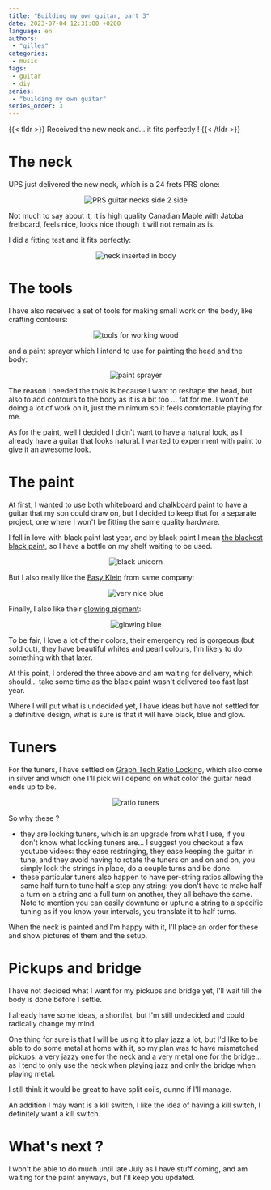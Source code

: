 ```yaml
---
title: "Building my own guitar, part 3"
date: 2023-07-04 12:31:00 +0200
language: en
authors:
 - "gilles"
categories:
 - music
tags:
 - guitar
 - diy
series:
 - "building my own guitar"
series_order: 3
---
```


{{< tldr >}}
Received the new neck and...
it fits perfectly !
{{< /tldr >}}

# The neck
UPS just delivered the new neck,
which is a 24 frets PRS clone:

<center>
   <img src="prs-neck-side2side.jpeg" alt="PRS guitar necks side 2 side" />
</center>

Not much to say about it,
it is high quality Canadian Maple with Jatoba fretboard,
feels nice,
looks nice though it will not remain as is.

I did a fitting test and it fits perfectly:

<center>
   <img src="fitted.jpeg" alt="neck inserted in body" />
</center>


# The tools
I have also received a set of tools for making small work on the body,
like crafting contours:

<center>
   <img src="tools.jpeg" alt="tools for working wood" />
</center>

and a paint sprayer which I intend to use for painting the head and the body:

<center>
   <img src="spray.jpeg" alt="paint sprayer" />
</center>

The reason I needed the tools is because I want to reshape the head,
but also to add contours to the body as it is a bit too ... fat for me.
I won't be doing a lot of work on it,
just the minimum so it feels comfortable playing for me.

As for the paint,
well I decided I didn't want to have a natural look,
as I already have a guitar that looks natural.
I wanted to experiment with paint to give it an awesome look.



# The paint
At first,
I wanted to use both whiteboard and chalkboard paint to have a guitar that my son could draw on,
but I decided to keep that for a separate project,
one where I won't be fitting the same quality hardware.

I fell in love with black paint last year,
and by black paint I mean [the blackest black paint](https://culturehustle.com/collections/black/products/black-3-0-the-worlds-blackest-black-acrylic-paint-150ml),
so I have a bottle on my shelf waiting to be used.

<center>
   <img src="black-unicorn.webp" alt="black unicorn" />
</center>

But I also really like the [Easy Klein](https://culturehustle.com/collections/potions/products/easyklein) from same company:

<center>
   <img src="easy-klein.webp" alt="very nice blue" />
</center>

Finally,
I also like their [glowing pigment](https://culturehustle.com/collections/glow/products/blue-lit-the-worlds-glowiest-glow-pigment-100-pure-lit-powder-in-blue-by-stuart-semple):

<center>
   <img src="glow-pigment.webp" alt="glowing blue" />
</center>

To be fair,
I love a lot of their colors,
their emergency red is gorgeous (but sold out),
they have beautiful whites and pearl colours,
I'm likely to do something with that later.

At this point,
I ordered the three above and am waiting for delivery,
which should...
take some time as the black paint wasn't delivered too fast last year.

Where I will put what is undecided yet,
I have ideas but have not settled for a definitive design,
what is sure is that it will have black, blue and glow.


# Tuners
For the tuners,
I have settled on [Graph Tech Ratio Locking](https://thmn.to/thoprod/532247?offid=1&affid=2189),
which also come in silver and which one I'll pick will depend on what color the guitar head ends up to be.


<center>
   <img src="ratio.jpeg" alt="ratio tuners" />
</center>


So why these ?

- they are locking tuners, which is an upgrade from what I use, if you don't know what locking tuners are... I suggest you checkout a few youtube videos: they ease restringing, they ease keeping the guitar in tune, and they avoid having to rotate the tuners on and on and on, you simply lock the strings in place, do a couple turns and be done.
- these particular tuners also happen to have per-string ratios allowing the same half turn to tune half a step any string: you don't have to make half a turn on a string and a full turn on another, they all behave the same. Note to mention you can easily downtune or uptune a string to a specific tuning as if you know your intervals, you translate it to half turns.

When the neck is painted and I'm happy with it,
I'll place an order for these and show pictures of them and the setup.


# Pickups and bridge
I have not decided what I want for my pickups and bridge yet,
I'll wait till the body is done before I settle.

I already have some ideas,
a shortlist,
but I'm still undecided and could radically change my mind.

One thing for sure is that I will be using it to play jazz a lot,
but I'd like to be able to do some metal at home with it,
so my plan was to have mismatched pickups:
a very jazzy one for the neck and a very metal one for the bridge...
as I tend to only use the neck when playing jazz and only the bridge when playing metal.

I still think it would be great to have split coils,
dunno if I'll manage.

An addition I may want is a kill switch,
I like the idea of having a kill switch,
I definitely want a kill switch.


# What's next ?
I won't be able to do much until late July as I have stuff coming,
and am waiting for the paint anyways,
but I'll keep you updated.